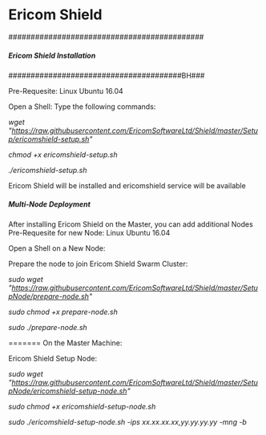 # Ericom Shield
############################################
#####   Ericom Shield Installation     #####
#######################################BH###

Pre-Requesite: Linux Ubuntu 16.04

Open a Shell:
Type the following commands:

*wget "https://raw.githubusercontent.com/EricomSoftwareLtd/Shield/master/Setup/ericomshield-setup.sh"*

*chmod +x ericomshield-setup.sh*

*./ericomshield-setup.sh*

Ericom Shield will be installed and ericomshield service will be available

#####   Multi-Node Deployment     #####

After installing Ericom Shield on the Master, you can add additional Nodes 
Pre-Requesite for new Node: Linux Ubuntu 16.04

Open a Shell on a New Node:

Prepare the node to join Ericom Shield Swarm Cluster:

*sudo wget "https://raw.githubusercontent.com/EricomSoftwareLtd/Shield/master/SetupNode/prepare-node.sh"*

*sudo chmod +x prepare-node.sh*

*sudo ./prepare-node.sh*

=======
On the Master Machine:

Ericom Shield Setup Node:

*sudo wget "https://raw.githubusercontent.com/EricomSoftwareLtd/Shield/master/SetupNode/ericomshield-setup-node.sh"*

*sudo chmod +x ericomshield-setup-node.sh*

*sudo ./ericomshield-setup-node.sh -ips xx.xx.xx.xx,yy.yy.yy.yy -mng -b*
